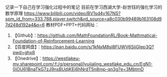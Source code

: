 # 
记录一下自己在学习强化过程中的笔记
目前在学习西湖大学-赵世钰的强化学习的数学原理
https://www.bilibili.com/video/BV1sd4y167NS?spm_id_from=333.788.player.switch&vd_source=a8c030b99489b163108d97d248d192a4&p=6
教材PDF+PPT+代码网址：
1. 【Github】：https://github.com/MathFoundationRL/Book-Mathmatical-Foundation-of-Reinforcement-Learning
2. 【百度网盘】：https://pan.baidu.com/s/1kNxM8sl8FUWV6SiiGIep3Q?pwd=ghx8
3. 【Onedrive】：https://westlakeu-my.sharepoint.com/:f:/g/personal/lyujialing_westlake_edu_cn/EgN1-0jOU61BnaTkG7zJ9nsBUdjKEi6hNrdT5n8mp-qn3g?e=3MbtmD

